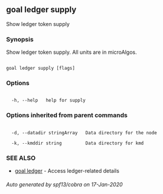 ## goal ledger supply



Show ledger token supply



### Synopsis



Show ledger token supply. All units are in microAlgos.



```

goal ledger supply [flags]

```



### Options



```

  -h, --help   help for supply

```



### Options inherited from parent commands



```

  -d, --datadir stringArray   Data directory for the node

  -k, --kmddir string         Data directory for kmd

```



### SEE ALSO



* [goal ledger](../ledger/)	 - Access ledger-related details


###### Auto generated by spf13/cobra on 17-Jan-2020

